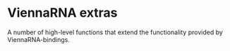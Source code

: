ViennaRNA extras
==================

A number of high-level functions that extend the functionality provided by
ViennaRNA-bindings.
